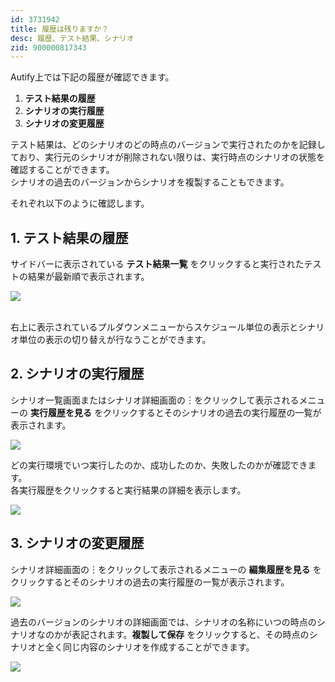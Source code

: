 ```yaml
---
id: 3731942
title: 履歴は残りますか？
desc: 履歴、テスト結果、シナリオ
zid: 900000817343
---
```


Autify上では下記の履歴が確認できます。

1.  **テスト結果の履歴**
2.  **シナリオの実行履歴**
3.  **シナリオの変更履歴**

テスト結果は、どのシナリオのどの時点のバージョンで実行されたのかを記録しており、実行元のシナリオが削除されない限りは、実行時点のシナリオの状態を確認することができます。<br>シナリオの過去のバージョンからシナリオを複製することもできます。

それぞれ以下のように確認します。

## 1\. テスト結果の履歴 

サイドバーに表示されている **テスト結果一覧** をクリックすると実行されたテストの結果が最新順で表示されます。<br>

![](https://downloads.intercomcdn.com/i/o/186685347/91994a5ac8df49804118b89a/_2019-10-09_17.21.58.png)

<br>右上に表示されているプルダウンメニューからスケジュール単位の表示とシナリオ単位の表示の切り替えが行なうことができます。

## 2\. シナリオの実行履歴

シナリオ一覧画面またはシナリオ詳細画面の︙をクリックして表示されるメニューの **実行履歴を見る** をクリックするとそのシナリオの過去の実行履歴の一覧が表示されます。

![](https://downloads.intercomcdn.com/i/o/186686571/7db23a65c5b76424473ca79b/%E3%82%B9%E3%82%AF%E3%83%AA%E3%83%BC%E3%83%B3%E3%82%B7%E3%83%A7%E3%83%83%E3%83%88+2020-02-21+17.45.07.png)

どの実行環境でいつ実行したのか、成功したのか、失敗したのかが確認できます。<br>各実行履歴をクリックすると実行結果の詳細を表示します。

![](https://downloads.intercomcdn.com/i/o/186685940/bdc8d985b4a43ebccd65f43d/_2019-10-09_17.32.04.png)

## 3\. シナリオの変更履歴

シナリオ詳細画面の︙をクリックして表示されるメニューの **編集履歴を見る** をクリックするとそのシナリオの過去の実行履歴の一覧が表示されます。

![](https://downloads.intercomcdn.com/i/o/186686951/21c2fc2803640f316b031b0f/%E3%82%B9%E3%82%AF%E3%83%AA%E3%83%BC%E3%83%B3%E3%82%B7%E3%83%A7%E3%83%83%E3%83%88+2020-02-21+17.47.29.png)

過去のバージョンのシナリオの詳細画面では、シナリオの名称にいつの時点のシナリオなのかが表記されます。**複製して保存** をクリックすると、その時点のシナリオと全く同じ内容のシナリオを作成することができます。

![](https://downloads.intercomcdn.com/i/o/186685805/1701b1dd0548bbb04a1e7431/_2019-10-09_17.58.20.png)
